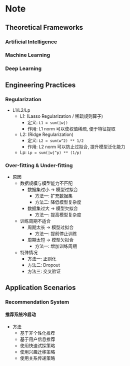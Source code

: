 # Note

## Theoretical Frameworks

### Artificial Intelligence

### Machine Learning

### Deep Learning

## Engineering Practices

### Regularization

- L1/L2/Lp
  - L1: (Lasso Regularization / 稀疏规则算子)
    - 定义: `L1 = sum(|w|)`
    - 作用: L1 norm 可以使权值稀疏, 便于特征提取
  - L2: (Ridge Regularization)
    - 定义: `L2 = sum(w^2) ** 1/2`
    - 作用: L2 norm 可以防止过拟合, 提升模型泛化能力
  - Lp: `Lp = sum(|w|^p) ** (1/p)`

### Over-fitting & Under-fitting

- 原因
  - 数据规模与模型能力不匹配
    - 数据集过小 -> 模型过拟合
      - 方法一: 扩充数据集
      - 方法二: 降低模型复杂度
    - 数据集过大 -> 模型欠拟合
      - 方法一: 提高模型复杂度
  - 训练周期不适合
    - 周期太长 -> 模型过拟合
      - 方法一: 提前停止训练
    - 周期太短 -> 模型欠拟合
      - 方法一: 增加训练周期
  - 特殊情况
    - 方法一: 正则化
    - 方法二: Dropout
    - 方法三: 交叉验证

## Application Scenarios

### Recommendation System

#### 推荐系统冷启动

- 方法
  - 基于非个性化推荐
  - 基于用户信息推荐
  - 使用快速试探策略
  - 使用兴趣迁移策略
  - 使用关系传递策略
